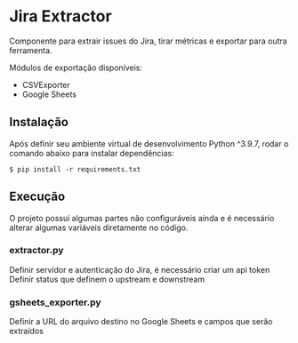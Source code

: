 # Jira Extractor

Componente para extrair issues do Jira, tirar métricas e exportar para outra ferramenta.


Módulos de exportação disponíveis:

* CSVExporter
* Google Sheets



## Instalação

Após definir seu ambiente virtual de desenvolvimento Python ^3.9.7, rodar o comando abaixo para instalar dependências:

```
$ pip install -r requirements.txt
```


## Execução

O projeto possui algumas partes não configuráveis ainda e é necessário alterar algumas variáveis diretamente no código. 

### extractor.py

Definir servidor e autenticação do Jira, é necessário criar um api token
Definir status que definem o upstream e downstream

### gsheets_exporter.py

Definir a URL do arquivo destino no Google Sheets e campos que serão extraídos


